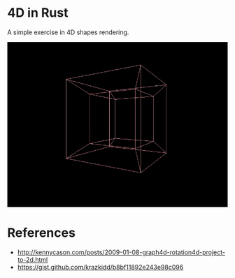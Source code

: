 # 4D in Rust

A simple exercise in 4D shapes rendering.

![](./demo.gif)


# References

- http://kennycason.com/posts/2009-01-08-graph4d-rotation4d-project-to-2d.html
- https://gist.github.com/krazkidd/b8bf11892e243e98c096
